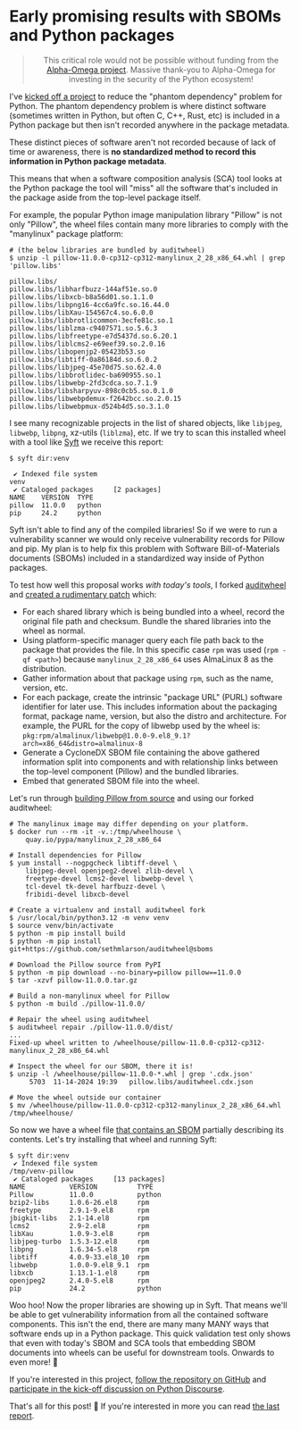 # Early promising results with SBOMs and Python packages

<blockquote>
  <center>
    This critical role would not be possible without funding from the <a href="https://alpha-omega.dev">Alpha-Omega project</a>.
    Massive thank-you to Alpha-Omega for investing in the security of the Python ecosystem!
  </center>
</blockquote>

I've [kicked off a project](https://discuss.python.org/t/sboms-for-python-packages-project/70261) to reduce the "phantom dependency" problem for Python. The phantom dependency problem
is where distinct software (sometimes written in Python, but often C, C++, Rust, etc) is included in
a Python package but then isn't recorded anywhere in the package metadata.

These distinct pieces of software aren't not recorded because of lack of time or awareness,
there is **no standardized method to record this information in Python package metadata**.

This means that when a software composition analysis (SCA) tool looks at the Python package
the tool will "miss" all the software that's included in the package aside from the top-level package itself.

For example, the popular Python image manipulation library "Pillow" is not only "Pillow",
the wheel files contain many more libraries to comply with the "manylinux" package platform:

```
# (the below libraries are bundled by auditwheel)
$ unzip -l pillow-11.0.0-cp312-cp312-manylinux_2_28_x86_64.whl | grep 'pillow.libs'

pillow.libs/
pillow.libs/libharfbuzz-144af51e.so.0
pillow.libs/libxcb-b8a56d01.so.1.1.0
pillow.libs/libpng16-4cc6a9fc.so.16.44.0
pillow.libs/libXau-154567c4.so.6.0.0
pillow.libs/libbrotlicommon-3ecfe81c.so.1
pillow.libs/liblzma-c9407571.so.5.6.3
pillow.libs/libfreetype-e7d5437d.so.6.20.1
pillow.libs/liblcms2-e69eef39.so.2.0.16
pillow.libs/libopenjp2-05423b53.so
pillow.libs/libtiff-0a86184d.so.6.0.2
pillow.libs/libjpeg-45e70d75.so.62.4.0
pillow.libs/libbrotlidec-ba690955.so.1
pillow.libs/libwebp-2fd3cdca.so.7.1.9
pillow.libs/libsharpyuv-898c0cb5.so.0.1.0
pillow.libs/libwebpdemux-f2642bcc.so.2.0.15
pillow.libs/libwebpmux-d524b4d5.so.3.1.0
```

I see many recognizable projects in the list of shared objects, like `libjpeg`, `libwebp`, `libpng`,
xz-utils (`liblzma`), etc. If we try to scan this installed wheel with a tool like [Syft](https://github.com/anchore/syft) we receive this report:

```
$ syft dir:venv

 ✔ Indexed file system                                                                                                                                                                                   venv
 ✔ Cataloged packages     [2 packages]  
NAME    VERSION  TYPE   
pillow  11.0.0   python  
pip     24.2     python
```

Syft isn't able to find any of the compiled libraries! So if we were to run a vulnerability scanner
we would only receive vulnerability records for Pillow and pip. My plan is to help fix this problem with Software Bill-of-Materials documents (SBOMs)
included in a standardized way inside of Python packages.

To test how well this proposal works *with today's tools*, I forked [auditwheel](https://github.com/pypa/auditwheel) and [created a rudimentary patch](https://github.com/sethmlarson/auditwheel/commit/68c3522fbd8f3377356d260e4e6d7ba4237de212) which:

* For each shared library which is being bundled into a wheel,
  record the original file path and checksum. Bundle the shared libraries into the wheel as normal.
* Using platform-specific manager query each file path back to the package that provides the file. In this specific case `rpm` was used (`rpm -qf <path>`) because `manylinux_2_28_x86_64` uses AlmaLinux 8 as the distribution.
* Gather information about that package using `rpm`, such as the name, version, etc.
* For each package, create the intrinsic "package URL" (PURL) software identifier for later use.
  This includes information about the packaging format, package name, version, but also the distro and architecture. For example, the PURL
  for the copy of libwebp used by the wheel is: `pkg:rpm/almalinux/libwebp@1.0.0-9.el8_9.1?arch=x86_64&distro=almalinux-8`
* Generate a CycloneDX SBOM file containing the above gathered information split into components and
  with relationship links between the top-level component (Pillow) and the bundled libraries.
* Embed that generated SBOM file into the wheel.

Let's run through [building Pillow from source](https://pillow.readthedocs.io/en/stable/installation/building-from-source.html) and using our forked auditwheel:

```shell
# The manylinux image may differ depending on your platform.
$ docker run --rm -it -v.:/tmp/wheelhouse \
    quay.io/pypa/manylinux_2_28_x86_64

# Install dependencies for Pillow
$ yum install --nogpgcheck libtiff-devel \
    libjpeg-devel openjpeg2-devel zlib-devel \
    freetype-devel lcms2-devel libwebp-devel \
    tcl-devel tk-devel harfbuzz-devel \
    fribidi-devel libxcb-devel

# Create a virtualenv and install auditwheel fork
$ /usr/local/bin/python3.12 -m venv venv
$ source venv/bin/activate
$ python -m pip install build
$ python -m pip install git+https://github.com/sethmlarson/auditwheel@sboms

# Download the Pillow source from PyPI
$ python -m pip download --no-binary=pillow pillow==11.0.0
$ tar -xzvf pillow-11.0.0.tar.gz

# Build a non-manylinux wheel for Pillow
$ python -m build ./pillow-11.0.0/

# Repair the wheel using auditwheel
$ auditwheel repair ./pillow-11.0.0/dist/
...
Fixed-up wheel written to /wheelhouse/pillow-11.0.0-cp312-cp312-manylinux_2_28_x86_64.whl

# Inspect the wheel for our SBOM, there it is!
$ unzip -l /wheelhouse/pillow-11.0.0-*.whl | grep '.cdx.json'
     5703  11-14-2024 19:39   pillow.libs/auditwheel.cdx.json

# Move the wheel outside our container
$ mv /wheelhouse/pillow-11.0.0-cp312-cp312-manylinux_2_28_x86_64.whl /tmp/wheelhouse/
```

So now we have a wheel file [that contains an SBOM](https://gist.github.com/sethmlarson/9b87245c99147815e8e18901f4a10444) partially describing its contents. Let's try installing that wheel and running Syft:

```
$ syft dir:venv
 ✔ Indexed file system                                                                                                                                                                       /tmp/venv-pillow
 ✔ Cataloged packages     [13 packages]  
NAME           VERSION          TYPE   
Pillow         11.0.0           python  
bzip2-libs     1.0.6-26.el8     rpm     
freetype       2.9.1-9.el8      rpm     
jbigkit-libs   2.1-14.el8       rpm     
lcms2          2.9-2.el8        rpm     
libXau         1.0.9-3.el8      rpm     
libjpeg-turbo  1.5.3-12.el8     rpm     
libpng         1.6.34-5.el8     rpm     
libtiff        4.0.9-33.el8_10  rpm     
libwebp        1.0.0-9.el8_9.1  rpm     
libxcb         1.13.1-1.el8     rpm     
openjpeg2      2.4.0-5.el8      rpm     
pip            24.2             python
```

Woo hoo! Now the proper libraries are showing up in Syft. That means we'll be able to get vulnerability information from all the contained software components.
This isn't the end, there are many many MANY ways that software ends up in a Python package. This quick validation test only shows that even with today's SBOM and SCA tools
that embedding SBOM documents into wheels can be useful for downstream tools. Onwards to even more! 🚀

If you're interested in this project, [follow the repository on GitHub](https://github.com/psf/sboms-for-python-packages) and [participate in the kick-off discussion on Python Discourse](https://discuss.python.org/t/sboms-for-python-packages-project/70261).

That's all for this post! 👋 If you're interested in more you can read [the last report](https://sethmlarson.dev/python-and-sigstore).
